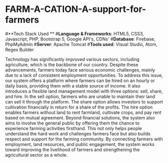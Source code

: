 # FARM-A-CATION-A-support-for-farmers

#**Tech Stack Used **
#**Language & Frameworks**: HTML5, CSS3, Javascript, PHP, Bootstrap 5, Google API's, CDNs'
#**Database**: Firebase, PhpMyAdmin
#**Server**: Apache Tomcat
#**Tools used**: Visual Studio, Atom, Regex Builder

Technology has significantly improved various sectors, including agriculture, which is the backbone of our country. Despite these advancements, farmers today face serious economic challenges, mainly due to a lack of consistent employment opportunities. To address this issue, our system offers a platform where farmers can be hired on an hourly or daily basis, providing them with a stable source of income. It also introduces a flexible land management model with three options: sell, share, and hire. In the sell option, farmers who are unable to maintain their land can sell it through the platform. The share option allows investors to support cultivation financially in return for a share of the profits. The hire option enables farmers without land to rent farmland, cultivate crops, and pay rent based on mutual agreement. Beyond financial solutions, the system also aims to involve the general public by offering them the chance to experience farming activities firsthand. This not only helps people understand the hard work and challenges farmers face but also builds respect and support for the farming community. By connecting farmers with employment, land resources, and public engagement, the system works toward improving the livelihood of farmers and strengthening the agricultural sector as a whole.
